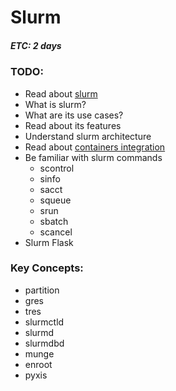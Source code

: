 # Slurm
##### ETC: 2 days

### TODO:
-   Read about [slurm](https://gprivate.com/5zq7f)
-   What is slurm?
-   What are its use cases?
-   Read about its features
-   Understand slurm architecture
-   Read about [containers integration](https://gprivate.com/5zq7r)
-   Be familiar with slurm commands
    -   scontrol
    -   sinfo
    -   sacct
    -   squeue
    -   srun
    -   sbatch
    -   scancel
-   Slurm Flask

### Key Concepts:
-   partition
-   gres
-   tres
-   slurmctld
-   slurmd
-   slurmdbd
-   munge
-   enroot
-   pyxis
